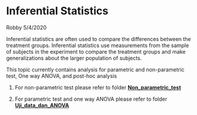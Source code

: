 Inferential Statistics
================
Robby
5/4/2020

Inferential statistics are often used to compare the differences between
the treatment groups. Inferential statistics use measurements from the
sample of subjects in the experiment to compare the treatment groups and
make generalizations about the larger population of subjects.

This topic currently contains analysis for parametric and non-parametric
test, One way ANOVA, and post-hoc analysis

1.  For non-parametric test please refer to folder
    [**Non\_parametric\_test**](https://github.com/robbybinsar/Konservasi_ANJ/tree/master/Inferential_analysis/Non_parametric_test)

2.  For parametric test and one way ANOVA please refer to folder
    [**Uji\_data\_dan\_ANOVA**](https://github.com/robbybinsar/Konservasi_ANJ/tree/master/Inferential_analysis/Uji_data_dan_ANOVA)
